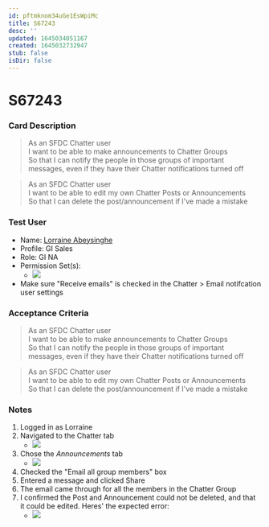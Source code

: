 ```yaml
---
id: pftmknom34uGe1EsWpiMc
title: S67243
desc: ''
updated: 1645034051167
created: 1645032732947
stub: false
isDir: false
---
```

# S67243

### Card Description

> As an SFDC Chatter user  
> I want to be able to make announcements to Chatter Groups  
> So that I can notify the people in those groups of important messages, even if they have their Chatter notifications turned off

> As an SFDC Chatter user  
> I want to be able to edit my own Chatter Posts or Announcements    
> So that I can delete the post/announcement if I've made a mistake

### Test User

- Name: [Lorraine Abeysinghe](https://sherwin--qa.lightning.force.com/lightning/setup/ManageUsers/page?address=%2F0054p000003WkKnAAK%3Fnoredirect%3D1%26isUserEntityOverride%3D1%26retURL%3D%252Fsetup%252Fhome)
- Profile: GI Sales 
- Role: GI NA
- Permission Set(s):  
  - ![](/assets/2022-01-31-13-33-37.png)  
- Make sure "Receive emails" is checked in the Chatter > Email notifcation user settings

### Acceptance Criteria

> As an SFDC Chatter user  
> I want to be able to make announcements to Chatter Groups  
> So that I can notify the people in those groups of important messages, even if they have their Chatter notifications turned off

> As an SFDC Chatter user  
> I want to be able to edit my own Chatter Posts or Announcements    
> So that I can delete the post/announcement if I've made a mistake

### Notes

1. Logged in as Lorraine
2. Navigated to the Chatter tab
   - ![](/assets/2022-01-31-13-38-16.png)
3. Chose the _Announcements_ tab
   - ![](/assets/email-all-checked.png)
4. Checked the "Email all group members" box
5. Entered a message and clicked Share
6. The email came through for all the members in the Chatter Group
7. I confirmed the Post and Announcement could not be deleted, and that it could be edited. Heres' the expected error:
   - ![](/assets/2022-01-31-17-07-07.png)
